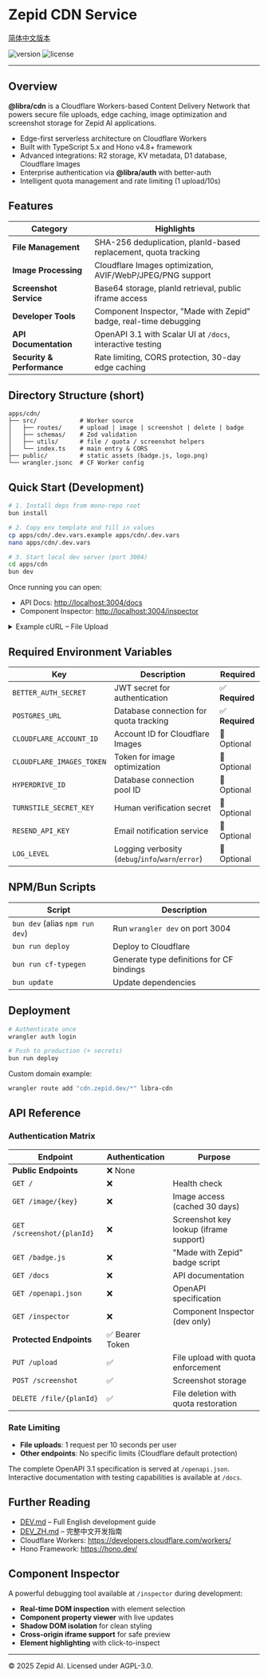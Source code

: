 # Zepid CDN Service

[简体中文版本](./README_ZH.md)

![version](https://img.shields.io/badge/version-0.0.0-blue)
![license](https://img.shields.io/badge/license-AGPL--3.0-green)

---

## Overview

**@libra/cdn** is a Cloudflare Workers-based Content Delivery Network that powers secure file uploads, edge caching, image optimization and screenshot storage for Zepid AI applications.

* Edge-first serverless architecture on Cloudflare Workers
* Built with TypeScript 5.x and Hono v4.8+ framework
* Advanced integrations: R2 storage, KV metadata, D1 database, Cloudflare Images
* Enterprise authentication via **@libra/auth** with better-auth
* Intelligent quota management and rate limiting (1 upload/10s)

## Features

| Category | Highlights |
|----------|------------|
| **File Management** | SHA-256 deduplication, planId-based replacement, quota tracking |
| **Image Processing** | Cloudflare Images optimization, AVIF/WebP/JPEG/PNG support |
| **Screenshot Service** | Base64 storage, planId retrieval, public iframe access |
| **Developer Tools** | Component Inspector, "Made with Zepid" badge, real-time debugging |
| **API Documentation** | OpenAPI 3.1 with Scalar UI at `/docs`, interactive testing |
| **Security & Performance** | Rate limiting, CORS protection, 30-day edge caching |

## Directory Structure (short)

```
apps/cdn/
├── src/            # Worker source
│   ├── routes/     # upload | image | screenshot | delete | badge
│   ├── schemas/    # Zod validation
│   ├── utils/      # file / quota / screenshot helpers
│   └── index.ts    # main entry & CORS
├── public/         # static assets (badge.js, logo.png)
└── wrangler.jsonc  # CF Worker config
```

## Quick Start (Development)

```bash
# 1. Install deps from mono-repo root
bun install

# 2. Copy env template and fill in values
cp apps/cdn/.dev.vars.example apps/cdn/.dev.vars
nano apps/cdn/.dev.vars

# 3. Start local dev server (port 3004)
cd apps/cdn
bun dev
```

Once running you can open:

* API Docs: <http://localhost:3004/docs>
* Component Inspector: <http://localhost:3004/inspector>

<details>
<summary>Example cURL – File Upload</summary>

```bash
curl -X PUT http://localhost:3004/upload \
  -H "Authorization: Bearer YOUR_TOKEN" \
  -F "image=@example.jpg" \
  -F "planId=my_plan"
```

</details>

## Required Environment Variables

| Key | Description | Required |
|-----|-------------|----------|
| `BETTER_AUTH_SECRET` | JWT secret for authentication | ✅ **Required** |
| `POSTGRES_URL` | Database connection for quota tracking | ✅ **Required** |
| `CLOUDFLARE_ACCOUNT_ID` | Account ID for Cloudflare Images | 🔧 Optional |
| `CLOUDFLARE_IMAGES_TOKEN` | Token for image optimization | 🔧 Optional |
| `HYPERDRIVE_ID` | Database connection pool ID | 🔧 Optional |
| `TURNSTILE_SECRET_KEY` | Human verification secret | 🔧 Optional |
| `RESEND_API_KEY` | Email notification service | 🔧 Optional |
| `LOG_LEVEL` | Logging verbosity (`debug`/`info`/`warn`/`error`) | 🔧 Optional |

## NPM/Bun Scripts

| Script | Description |
|--------|-------------|
| `bun dev` (alias `npm run dev`) | Run `wrangler dev` on port 3004 |
| `bun run deploy` | Deploy to Cloudflare |
| `bun run cf-typegen` | Generate type definitions for CF bindings |
| `bun update` | Update dependencies |

## Deployment

```bash
# Authenticate once
wrangler auth login

# Push to production (+ secrets)
bun run deploy
```

Custom domain example:

```bash
wrangler route add "cdn.zepid.dev/*" libra-cdn
```

## API Reference

### Authentication Matrix

| Endpoint | Authentication | Purpose |
|----------|---------------|---------|
| **Public Endpoints** | ❌ None | |
| `GET /` | ❌ | Health check |
| `GET /image/{key}` | ❌ | Image access (cached 30 days) |
| `GET /screenshot/{planId}` | ❌ | Screenshot key lookup (iframe support) |
| `GET /badge.js` | ❌ | "Made with Zepid" badge script |
| `GET /docs` | ❌ | API documentation |
| `GET /openapi.json` | ❌ | OpenAPI specification |
| `GET /inspector` | ❌ | Component Inspector (dev only) |
| **Protected Endpoints** | ✅ Bearer Token | |
| `PUT /upload` | ✅ | File upload with quota enforcement |
| `POST /screenshot` | ✅ | Screenshot storage |
| `DELETE /file/{planId}` | ✅ | File deletion with quota restoration |

### Rate Limiting

- **File uploads**: 1 request per 10 seconds per user
- **Other endpoints**: No specific limits (Cloudflare default protection)

The complete OpenAPI 3.1 specification is served at `/openapi.json`. Interactive documentation with testing capabilities is available at `/docs`.

## Further Reading

* [DEV.md](./DEV.md) – Full English development guide
* [DEV_ZH.md](./DEV_ZH.md) – 完整中文开发指南
* Cloudflare Workers: <https://developers.cloudflare.com/workers/>
* Hono Framework: <https://hono.dev/>

## Component Inspector

A powerful debugging tool available at `/inspector` during development:

- **Real-time DOM inspection** with element selection
- **Component property viewer** with live updates
- **Shadow DOM isolation** for clean styling
- **Cross-origin iframe support** for safe preview
- **Element highlighting** with click-to-inspect

---

© 2025 Zepid AI. Licensed under AGPL-3.0.
